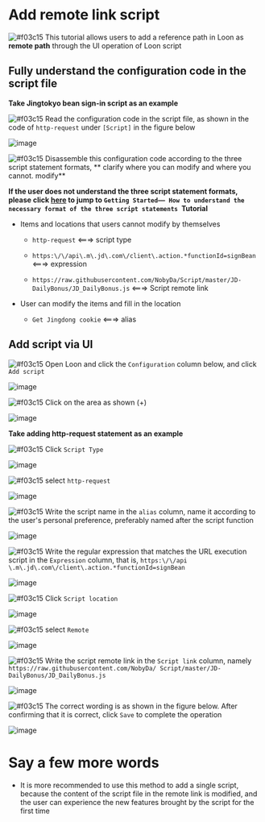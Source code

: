 # Add remote link script

![#f03c15](https://placehold.it/15/f03c15/000000?text=+) This tutorial allows users to add a reference path in Loon as **remote path** through the UI operation of Loon script

## Fully understand the configuration code in the script file

**Take Jingtokyo bean sign-in script as an example**

![#f03c15](https://placehold.it/15/f03c15/000000?text=+) Read the configuration code in the script file, as shown in the code of `http-request` under `[Script]` in the figure below

![image](https://raw.githubusercontent.com/TiyNa/LoonManualimg/main/Plus/JD-DailyBonus_http-request.jpg)

![#f03c15](https://placehold.it/15/f03c15/000000?text=+) Disassemble this configuration code according to the three script statement formats, ** clarify where you can modify and where you cannot. modify**

**If the user does not understand the three script statement formats, please click [here](https://github.com/TiyNa/LoonManual/blob/main/Plus_EN/JaveScript_Format_EN.md) to jump to `Getting Started—— How to understand the necessary format of the three script statements `Tutorial**

- Items and locations that users cannot modify by themselves

  - `http-request` <===> script type

  - `https:\/\/api\.m\.jd\.com\/client\.action.*functionId=signBean` <===> expression
  
  - `https://raw.githubusercontent.com/NobyDa/Script/master/JD-DailyBonus/JD_DailyBonus.js` <===> Script remote link

- User can modify the items and fill in the location

  - `Get Jingdong cookie` <===> alias

## Add script via UI

![#f03c15](https://placehold.it/15/f03c15/000000?text=+) Open Loon and click the `Configuration` column below, and click `Add script`

![image](https://raw.githubusercontent.com/TiyNa/LoonManualimg/main/Plus/Local_Script.jpg)

![#f03c15](https://placehold.it/15/f03c15/000000?text=+) Click on the area as shown (+)

![image](https://raw.githubusercontent.com/TiyNa/LoonManualimg/main/Plus/Local_Script_1.jpg)

**Take adding http-request statement as an example**

![#f03c15](https://placehold.it/15/f03c15/000000?text=+) Click `Script Type`

![image](https://raw.githubusercontent.com/TiyNa/LoonManualimg/main/Plus/Local_Script_2.jpg)

![#f03c15](https://placehold.it/15/f03c15/000000?text=+) select `http-request`

![image](https://raw.githubusercontent.com/TiyNa/LoonManualimg/main/Plus/Local_Script_3.jpg)

![#f03c15](https://placehold.it/15/f03c15/000000?text=+) Write the script name in the `alias` column, name it according to the user's personal preference, preferably named after the script function

![image](https://raw.githubusercontent.com/TiyNa/LoonManualimg/main/Plus/Local_Script_4.jpg)

![#f03c15](https://placehold.it/15/f03c15/000000?text=+) Write the regular expression that matches the URL execution script in the `Expression` column, that is, `https:\/\/api \.m\.jd\.com\/client\.action.*functionId=signBean`

![image](https://raw.githubusercontent.com/TiyNa/LoonManualimg/main/Plus/Local_Script_5.jpg)

![#f03c15](https://placehold.it/15/f03c15/000000?text=+) Click `Script location`

![image](https://raw.githubusercontent.com/TiyNa/LoonManualimg/main/Plus/Local_Script_6.jpg)

![#f03c15](https://placehold.it/15/f03c15/000000?text=+) select `Remote`

![image](https://raw.githubusercontent.com/TiyNa/LoonManualimg/main/Plus/Local_Script_7_2.jpg)

![#f03c15](https://placehold.it/15/f03c15/000000?text=+) Write the script remote link in the `Script link` column, namely `https://raw.githubusercontent.com/NobyDa/ Script/master/JD-DailyBonus/JD_DailyBonus.js`

![image](https://raw.githubusercontent.com/TiyNa/LoonManualimg/main/Plus/Local_Script_8_2.jpg)

![#f03c15](https://placehold.it/15/f03c15/000000?text=+) The correct wording is as shown in the figure below. After confirming that it is correct, click `Save` to complete the operation

![image](https://raw.githubusercontent.com/TiyNa/LoonManualimg/main/Plus/Local_Script_10_2.jpg)

# Say a few more words

- It is more recommended to use this method to add a single script, because the content of the script file in the remote link is modified, and the user can experience the new features brought by the script for the first time